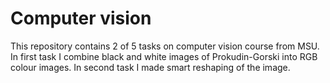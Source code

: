 # Computer vision
This repository contains 2 of 5 tasks on computer vision course from MSU. 
In first task I combine black and white images of Prokudin-Gorski into RGB colour images.
In second task I made smart reshaping of the image.
